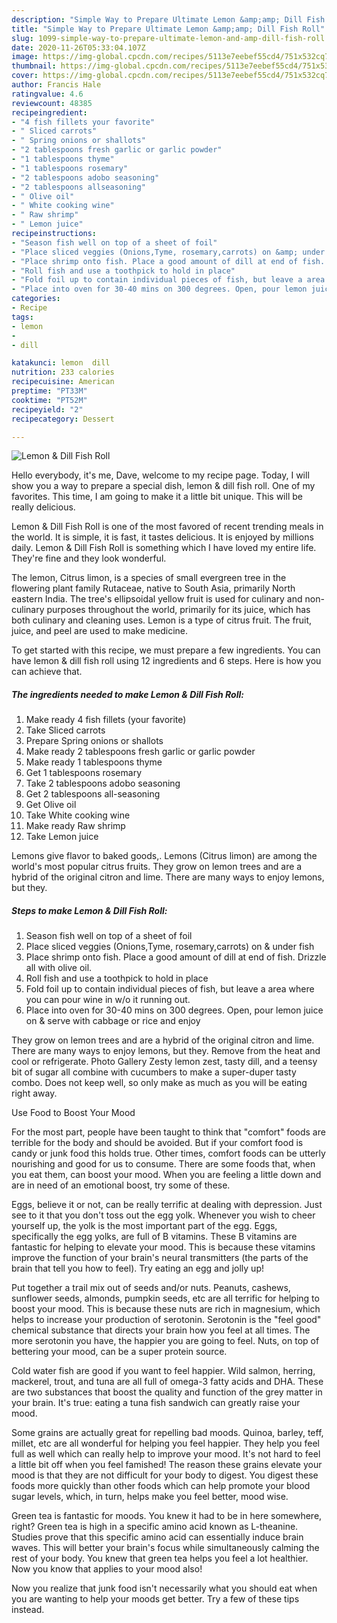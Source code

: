 ```yaml
---
description: "Simple Way to Prepare Ultimate Lemon &amp;amp; Dill Fish Roll"
title: "Simple Way to Prepare Ultimate Lemon &amp;amp; Dill Fish Roll"
slug: 1099-simple-way-to-prepare-ultimate-lemon-and-amp-dill-fish-roll
date: 2020-11-26T05:33:04.107Z
image: https://img-global.cpcdn.com/recipes/5113e7eebef55cd4/751x532cq70/lemon-dill-fish-roll-recipe-main-photo.jpg
thumbnail: https://img-global.cpcdn.com/recipes/5113e7eebef55cd4/751x532cq70/lemon-dill-fish-roll-recipe-main-photo.jpg
cover: https://img-global.cpcdn.com/recipes/5113e7eebef55cd4/751x532cq70/lemon-dill-fish-roll-recipe-main-photo.jpg
author: Francis Hale
ratingvalue: 4.6
reviewcount: 48385
recipeingredient:
- "4 fish fillets your favorite"
- " Sliced carrots"
- " Spring onions or shallots"
- "2 tablespoons fresh garlic or garlic powder"
- "1 tablespoons thyme"
- "1 tablespoons rosemary"
- "2 tablespoons adobo seasoning"
- "2 tablespoons allseasoning"
- " Olive oil"
- " White cooking wine"
- " Raw shrimp"
- " Lemon juice"
recipeinstructions:
- "Season fish well on top of a sheet of foil"
- "Place sliced veggies (Onions,Tyme, rosemary,carrots) on &amp; under fish"
- "Place shrimp onto fish. Place a good amount of dill at end of fish. Drizzle all with olive oil."
- "Roll fish and use a toothpick to hold in place"
- "Fold foil up to contain individual pieces of fish, but leave a area where you can pour wine in w/o it running out."
- "Place into oven for 30-40 mins on 300 degrees. Open, pour lemon juice on &amp; serve with cabbage or rice and enjoy"
categories:
- Recipe
tags:
- lemon
- 
- dill

katakunci: lemon  dill 
nutrition: 233 calories
recipecuisine: American
preptime: "PT33M"
cooktime: "PT52M"
recipeyield: "2"
recipecategory: Dessert

---
```



![Lemon &amp; Dill Fish Roll](https://img-global.cpcdn.com/recipes/5113e7eebef55cd4/751x532cq70/lemon-dill-fish-roll-recipe-main-photo.jpg)

Hello everybody, it's me, Dave, welcome to my recipe page. Today, I will show you a way to prepare a special dish, lemon &amp; dill fish roll. One of my favorites. This time, I am going to make it a little bit unique. This will be really delicious.

Lemon &amp; Dill Fish Roll is one of the most favored of recent trending meals in the world. It is simple, it is fast, it tastes delicious. It is enjoyed by millions daily. Lemon &amp; Dill Fish Roll is something which I have loved my entire life. They're fine and they look wonderful.

The lemon, Citrus limon, is a species of small evergreen tree in the flowering plant family Rutaceae, native to South Asia, primarily North eastern India. The tree&#39;s ellipsoidal yellow fruit is used for culinary and non-culinary purposes throughout the world, primarily for its juice, which has both culinary and cleaning uses. Lemon is a type of citrus fruit. The fruit, juice, and peel are used to make medicine.


To get started with this recipe, we must prepare a few ingredients. You can have lemon &amp; dill fish roll using 12 ingredients and 6 steps. Here is how you can achieve that.

<!--inarticleads1-->

##### The ingredients needed to make Lemon &amp; Dill Fish Roll:

1. Make ready 4 fish fillets (your favorite)
1. Take  Sliced carrots
1. Prepare  Spring onions or shallots
1. Make ready 2 tablespoons fresh garlic or garlic powder
1. Make ready 1 tablespoons thyme
1. Get 1 tablespoons rosemary
1. Take 2 tablespoons adobo seasoning
1. Get 2 tablespoons all-seasoning
1. Get  Olive oil
1. Take  White cooking wine
1. Make ready  Raw shrimp
1. Take  Lemon juice


Lemons give flavor to baked goods,. Lemons (Citrus limon) are among the world&#39;s most popular citrus fruits. They grow on lemon trees and are a hybrid of the original citron and lime. There are many ways to enjoy lemons, but they. 

<!--inarticleads2-->

##### Steps to make Lemon &amp; Dill Fish Roll:

1. Season fish well on top of a sheet of foil
1. Place sliced veggies (Onions,Tyme, rosemary,carrots) on &amp; under fish
1. Place shrimp onto fish. Place a good amount of dill at end of fish. Drizzle all with olive oil.
1. Roll fish and use a toothpick to hold in place
1. Fold foil up to contain individual pieces of fish, but leave a area where you can pour wine in w/o it running out.
1. Place into oven for 30-40 mins on 300 degrees. Open, pour lemon juice on &amp; serve with cabbage or rice and enjoy


They grow on lemon trees and are a hybrid of the original citron and lime. There are many ways to enjoy lemons, but they. Remove from the heat and cool or refrigerate. Photo Gallery Zesty lemon zest, tasty dill, and a teensy bit of sugar all combine with cucumbers to make a super-duper tasty combo. Does not keep well, so only make as much as you will be eating right away. 

Use Food to Boost Your Mood


For the most part, people have been taught to think that "comfort" foods are terrible for the body and should be avoided. But if your comfort food is candy or junk food this holds true. Other times, comfort foods can be utterly nourishing and good for us to consume. There are some foods that, when you eat them, can boost your mood. When you are feeling a little down and are in need of an emotional boost, try some of these.

Eggs, believe it or not, can be really terrific at dealing with depression. Just see to it that you don't toss out the egg yolk. Whenever you wish to cheer yourself up, the yolk is the most important part of the egg. Eggs, specifically the egg yolks, are full of B vitamins. These B vitamins are fantastic for helping to elevate your mood. This is because these vitamins improve the function of your brain's neural transmitters (the parts of the brain that tell you how to feel). Try eating an egg and jolly up!

Put together a trail mix out of seeds and/or nuts. Peanuts, cashews, sunflower seeds, almonds, pumpkin seeds, etc are all terrific for helping to boost your mood. This is because these nuts are rich in magnesium, which helps to increase your production of serotonin. Serotonin is the "feel good" chemical substance that directs your brain how you feel at all times. The more serotonin you have, the happier you are going to feel. Nuts, on top of bettering your mood, can be a super protein source.

Cold water fish are good if you want to feel happier. Wild salmon, herring, mackerel, trout, and tuna are all full of omega-3 fatty acids and DHA. These are two substances that boost the quality and function of the grey matter in your brain. It's true: eating a tuna fish sandwich can greatly raise your mood. 

Some grains are actually great for repelling bad moods. Quinoa, barley, teff, millet, etc are all wonderful for helping you feel happier. They help you feel full as well which can really help to improve your mood. It's not hard to feel a little bit off when you feel famished! The reason these grains elevate your mood is that they are not difficult for your body to digest. You digest these foods more quickly than other foods which can help promote your blood sugar levels, which, in turn, helps make you feel better, mood wise.

Green tea is fantastic for moods. You knew it had to be in here somewhere, right? Green tea is high in a specific amino acid known as L-theanine. Studies prove that this specific amino acid can essentially induce brain waves. This will better your brain's focus while simultaneously calming the rest of your body. You knew that green tea helps you feel a lot healthier. Now you know that applies to your mood also!

Now you realize that junk food isn't necessarily what you should eat when you are wanting to help your moods get better. Try  a few  of  these  tips  instead.

